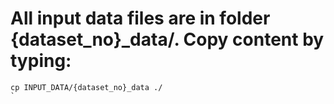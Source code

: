 # All input data files are in folder {dataset_no}_data/. Copy content by typing:

```
cp INPUT_DATA/{dataset_no}_data ./
`
